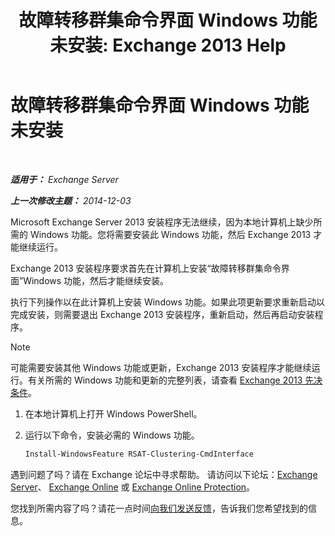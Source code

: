 ﻿---
title: '故障转移群集命令界面 Windows 功能未安装: Exchange 2013 Help'
TOCTitle: 故障转移群集命令界面 Windows 功能未安装
ms:assetid: 0d839514-5ab7-497d-8945-41392b4c3980
ms:mtpsurl: https://technet.microsoft.com/zh-cn/library/ms.exch.setupreadiness.rsatclusteringcmdinterfaceinstalled(v=EXCHG.150)
ms:contentKeyID: 51408194
ms.date: 01/11/2018
mtps_version: v=EXCHG.150
ms.translationtype: HT
---

# 故障转移群集命令界面 Windows 功能未安装

 

_**适用于：** Exchange Server_

_**上一次修改主题：** 2014-12-03_

Microsoft Exchange Server 2013 安装程序无法继续，因为本地计算机上缺少所需的 Windows 功能。您将需要安装此 Windows 功能，然后 Exchange 2013 才能继续运行。

Exchange 2013 安装程序要求首先在计算机上安装“故障转移群集命令界面”Windows 功能，然后才能继续安装。

执行下列操作以在此计算机上安装 Windows 功能。如果此项更新要求重新启动以完成安装，则需要退出 Exchange 2013 安装程序，重新启动，然后再启动安装程序。

> [!NOTE]  
> 可能需要安装其他 Windows 功能或更新，Exchange 2013 安装程序才能继续运行。有关所需的 Windows 功能和更新的完整列表，请查看 <a href="exchange-2013-prerequisites-exchange-2013-help.md">Exchange 2013 先决条件</a>。


1.  在本地计算机上打开 Windows PowerShell。

2.  运行以下命令，安装必需的 Windows 功能。
    
    ```powershell
    Install-WindowsFeature RSAT-Clustering-CmdInterface
    ```

遇到问题了吗？请在 Exchange 论坛中寻求帮助。 请访问以下论坛：[Exchange Server](https://go.microsoft.com/fwlink/p/?linkid=60612)、 [Exchange Online](https://go.microsoft.com/fwlink/p/?linkid=267542) 或 [Exchange Online Protection](https://go.microsoft.com/fwlink/p/?linkid=285351)。

您找到所需内容了吗？请花一点时间[向我们发送反馈](mailto:exsetuphelpfeedback@microsoft.com?subject=exchange%202013%20setup%20help%20feedbac)，告诉我们您希望找到的信息。

